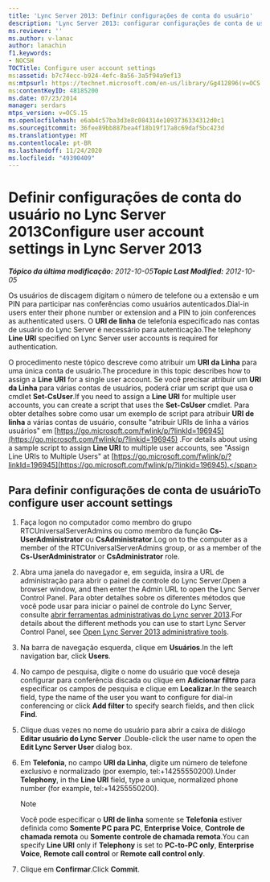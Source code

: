 ```yaml
---
title: 'Lync Server 2013: Definir configurações de conta do usuário'
description: 'Lync Server 2013: configurar configurações de conta de usuário.'
ms.reviewer: ''
ms.author: v-lanac
author: lanachin
f1.keywords:
- NOCSH
TOCTitle: Configure user account settings
ms:assetid: b7c74ecc-b924-4efc-8a56-3a5f94a9ef13
ms:mtpsurl: https://technet.microsoft.com/en-us/library/Gg412896(v=OCS.15)
ms:contentKeyID: 48185200
ms.date: 07/23/2014
manager: serdars
mtps_version: v=OCS.15
ms.openlocfilehash: e6ab4c57ba3d3e8c084314e1093736334312d0c1
ms.sourcegitcommit: 36fee89bb887bea4f18b19f17a8c69daf5bc423d
ms.translationtype: MT
ms.contentlocale: pt-BR
ms.lasthandoff: 11/24/2020
ms.locfileid: "49390409"
---
```

# <a name="configure-user-account-settings-in-lync-server-2013"></a><span data-ttu-id="f0805-103">Definir configurações de conta do usuário no Lync Server 2013</span><span class="sxs-lookup"><span data-stu-id="f0805-103">Configure user account settings in Lync Server 2013</span></span>

<div data-xmlns="http://www.w3.org/1999/xhtml">

<div class="topic" data-xmlns="http://www.w3.org/1999/xhtml" data-msxsl="urn:schemas-microsoft-com:xslt" data-cs="https://msdn.microsoft.com/">

<div data-asp="https://msdn2.microsoft.com/asp">



</div>

<div id="mainSection">

<div id="mainBody"><span data-ttu-id="f0805-104">

<span> </span></span><span class="sxs-lookup"><span data-stu-id="f0805-104">

<span> </span></span></span>

<span data-ttu-id="f0805-105">_**Tópico da última modificação:** 2012-10-05_</span><span class="sxs-lookup"><span data-stu-id="f0805-105">_**Topic Last Modified:** 2012-10-05_</span></span>

<span data-ttu-id="f0805-106">Os usuários de discagem digitam o número de telefone ou a extensão e um PIN para participar nas conferências como usuários autenticados.</span><span class="sxs-lookup"><span data-stu-id="f0805-106">Dial-in users enter their phone number or extension and a PIN to join conferences as authenticated users.</span></span> <span data-ttu-id="f0805-107">O **URI de linha** de telefonia especificado nas contas de usuário do Lync Server é necessário para autenticação.</span><span class="sxs-lookup"><span data-stu-id="f0805-107">The telephony **Line URI** specified on Lync Server user accounts is required for authentication.</span></span>

<span data-ttu-id="f0805-108">O procedimento neste tópico descreve como atribuir um **URI da Linha** para uma única conta de usuário.</span><span class="sxs-lookup"><span data-stu-id="f0805-108">The procedure in this topic describes how to assign a **Line URI** for a single user account.</span></span> <span data-ttu-id="f0805-109">Se você precisar atribuir um **URI da Linha** para várias contas de usuários, poderá criar um script que usa o cmdlet **Set-CsUser**.</span><span class="sxs-lookup"><span data-stu-id="f0805-109">If you need to assign a **Line URI** for multiple user accounts, you can create a script that uses the **Set-CsUser** cmdlet.</span></span> <span data-ttu-id="f0805-110">Para obter detalhes sobre como usar um exemplo de script para atribuir **URI de linha** a várias contas de usuário, consulte "atribuir URIs de linha a vários usuários" em [https://go.microsoft.com/fwlink/p/?linkId=196945](https://go.microsoft.com/fwlink/p/?linkid=196945) .</span><span class="sxs-lookup"><span data-stu-id="f0805-110">For details about using a sample script to assign **Line URI** to multiple user accounts, see "Assign Line URIs to Multiple Users" at [https://go.microsoft.com/fwlink/p/?linkId=196945](https://go.microsoft.com/fwlink/p/?linkid=196945).</span></span>

<div>

## <a name="to-configure-user-account-settings"></a><span data-ttu-id="f0805-111">Para definir configurações de conta de usuário</span><span class="sxs-lookup"><span data-stu-id="f0805-111">To configure user account settings</span></span>

1.  <span data-ttu-id="f0805-112">Faça logon no computador como membro do grupo RTCUniversalServerAdmins ou como membro da função **Cs-UserAdministrator** ou **CsAdministrator**.</span><span class="sxs-lookup"><span data-stu-id="f0805-112">Log on to the computer as a member of the RTCUniversalServerAdmins group, or as a member of the **Cs-UserAdministrator** or **CsAdministrator** role.</span></span>

2.  <span data-ttu-id="f0805-113">Abra uma janela do navegador e, em seguida, insira a URL de administração para abrir o painel de controle do Lync Server.</span><span class="sxs-lookup"><span data-stu-id="f0805-113">Open a browser window, and then enter the Admin URL to open the Lync Server Control Panel.</span></span> <span data-ttu-id="f0805-114">Para obter detalhes sobre os diferentes métodos que você pode usar para iniciar o painel de controle do Lync Server, consulte [abrir ferramentas administrativas do Lync server 2013](lync-server-2013-open-lync-server-administrative-tools.md).</span><span class="sxs-lookup"><span data-stu-id="f0805-114">For details about the different methods you can use to start Lync Server Control Panel, see [Open Lync Server 2013 administrative tools](lync-server-2013-open-lync-server-administrative-tools.md).</span></span>

3.  <span data-ttu-id="f0805-115">Na barra de navegação esquerda, clique em **Usuários**.</span><span class="sxs-lookup"><span data-stu-id="f0805-115">In the left navigation bar, click **Users**.</span></span>

4.  <span data-ttu-id="f0805-116">No campo de pesquisa, digite o nome do usuário que você deseja configurar para conferência discada ou clique em **Adicionar filtro** para especificar os campos de pesquisa e clique em **Localizar**.</span><span class="sxs-lookup"><span data-stu-id="f0805-116">In the search field, type the name of the user you want to configure for dial-in conferencing or click **Add filter** to specify search fields, and then click **Find**.</span></span>

5.  <span data-ttu-id="f0805-117">Clique duas vezes no nome do usuário para abrir a caixa de diálogo **Editar usuário do Lync Server** .</span><span class="sxs-lookup"><span data-stu-id="f0805-117">Double-click the user name to open the **Edit Lync Server User** dialog box.</span></span>

6.  <span data-ttu-id="f0805-118">Em **Telefonia**, no campo **URI da Linha**, digite um número de telefone exclusivo e normalizado (por exemplo, tel:+14255550200).</span><span class="sxs-lookup"><span data-stu-id="f0805-118">Under **Telephony**, in the **Line URI** field, type a unique, normalized phone number (for example, tel:+14255550200).</span></span>
    
    <div>
    

    > [!NOTE]  
    > <span data-ttu-id="f0805-119">Você pode especificar o <STRONG>URI de linha</STRONG> somente se <STRONG>Telefonia</STRONG> estiver definida como <STRONG>Somente PC para PC</STRONG>, <STRONG>Enterprise Voice</STRONG>,  <STRONG>Controle de chamada remota</STRONG> ou <STRONG>Somente controle de chamada remota</STRONG>.</span><span class="sxs-lookup"><span data-stu-id="f0805-119">You can specify <STRONG>Line URI</STRONG> only if <STRONG>Telephony</STRONG> is set to <STRONG>PC-to-PC only</STRONG>, <STRONG>Enterprise Voice</STRONG>, <STRONG>Remote call control</STRONG> or <STRONG>Remote call control only</STRONG>.</span></span>

    
    </div>

7.  <span data-ttu-id="f0805-120">Clique em **Confirmar**.</span><span class="sxs-lookup"><span data-stu-id="f0805-120">Click **Commit**.</span></span>

<span data-ttu-id="f0805-121"></div>

</div>

<span> </span>

</div>

</div>

</span><span class="sxs-lookup"><span data-stu-id="f0805-121"></div>

</div>

<span> </span>

</div>

</div>

</span></span></div>

